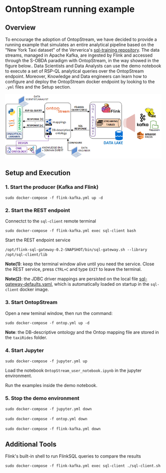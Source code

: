 # OntopStream running example

## Overview

To encourage the adoption of OntopStream, we have decided to provide a running example that simulates an entire analytical pipeline based on the "New York Taxi dataset" of the Ververica's [sql-training repository](https://github.com/ververica/sql-training). The data streams, managed in Apache Kafka, are ingested by Flink and accessed through the S-OBDA paradigm with OntopStream, in the way showed in the figure below.. Data Scientists and Data Analysts can use the demo notebook to execute a set of RSP-QL analytical queries over the OntopStream endpoint. Moreover, Knowledge and Data engineers can learn how to configure and deploy the OntopStream docker endpoint by looking to the `.yml` files and the Setup section.

![](./OntopStream.png)

## Setup and Execution

### 1. Start the producer (Kafka and Flink)

```
sudo docker-compose -f flink-kafka.yml up -d
```

### 2. Start the REST endpoint

Connectct to the `sql-client` remote terminal

```
sudo docker-compose -f flink-kafka.yml exec sql-client bash
```

Start the REST endpoint service

```
/opt/flink-sql-gateway-0.2-SNAPSHOT/bin/sql-gateway.sh --library /opt/sql-client/lib
```

__Note(1)__: keep the terminal window alive until you need the service. Close the REST service, press `CTRL+C` and type `EXIT` to leave the terminal.

__Note(2)__: the JDBC driver mappings are persisted on the local file [sql-gateway-defaults.yaml](./flink/flink-sql-gateway-0.2-SNAPSHOT/conf/sql-gateway-defaults.yaml), which is automatically loaded on startup in the `sql-client` docker image.

### 3. Start OntopStream

Open a new teminal window, then run the command:

```
sudo docker-compose -f ontop.yml up -d
```

__Note__: the DB-descriptive ontology and the Ontop mapping file are stored in the `taxiRides` folder.

### 4. Start Jupyter

```
sudo docker-compose -f jupyter.yml up
```

Load the notebook `OntopStream_user_notebook.ipynb` in the jupyter environment.

Run the examples inside the demo notebook.

### 5. Stop the demo environment

```
sudo docker-compose -f jupyter.yml down

sudo docker-compose -f ontop.yml down

sudo docker-compose -f flink-kafka.yml down
```

## Additional Tools

Flink's built-in shell to run FlinkSQL queries to compare the results

```
sudo docker-compose -f flink-kafka.yml exec sql-client ./sql-client.sh
```
